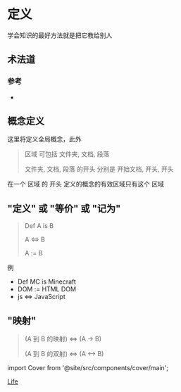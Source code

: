 # 定义


学会知识的最好方法就是把它教给别人

## 术法道

### 参考

- 

## 概念定义

这里将定义全局概念，此外

> 区域 可包括 文件夹, 文档, 段落
>
> 文件夹, 文档, 段落 的开头 分别是 开始文档, 开头, 开头

在一个 区域 的 开头 定义的概念的有效区域只有这个 区域

## "定义" 或 "等价" 或 "记为"

> Def A is B
>
> A <=> B
>
> A := B

例

- Def MC is Minecraft
- DOM := HTML DOM
- js <=> JavaScript

## "映射"

> (A 到 B 的映射) <=> (A -> B)
>
> (A 到 B 的双射) <=> (A <-> B) 

import Cover from '@site/src/components/cover/main';

[<Cover> Life </Cover>](/Life/) 